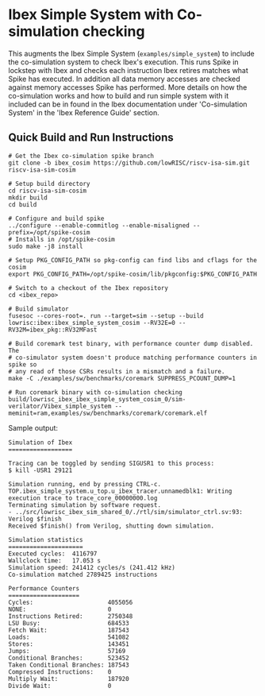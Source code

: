 # Ibex Simple System with Co-simulation checking

This augments the Ibex Simple System (`examples/simple_system`) to include the
co-simulation system to check Ibex's execution. This runs Spike in lockstep with
Ibex and checks each instruction Ibex retires matches what Spike has executed.
In addition all data memory accesses are checked against memory accesses Spike
has performed. More details on how the co-simulation works and how to build and
run simple system with it included can be in found in the Ibex documentation
under 'Co-simulation System' in the 'Ibex Reference Guide' section.

## Quick Build and Run Instructions

```
# Get the Ibex co-simulation spike branch
git clone -b ibex_cosim https://github.com/lowRISC/riscv-isa-sim.git riscv-isa-sim-cosim

# Setup build directory
cd riscv-isa-sim-cosim
mkdir build
cd build

# Configure and build spike
../configure --enable-commitlog --enable-misaligned --prefix=/opt/spike-cosim
# Installs in /opt/spike-cosim
sudo make -j8 install

# Setup PKG_CONFIG_PATH so pkg-config can find libs and cflags for the cosim
export PKG_CONFIG_PATH=/opt/spike-cosim/lib/pkgconfig:$PKG_CONFIG_PATH

# Switch to a checkout of the Ibex repository
cd <ibex_repo>

# Build simulator
fusesoc --cores-root=. run --target=sim --setup --build lowrisc:ibex:ibex_simple_system_cosim --RV32E=0 --RV32M=ibex_pkg::RV32MFast

# Build coremark test binary, with performance counter dump disabled. The
# co-simulator system doesn't produce matching performance counters in spike so
# any read of those CSRs results in a mismatch and a failure.
make -C ./examples/sw/benchmarks/coremark SUPPRESS_PCOUNT_DUMP=1

# Run coremark binary with co-simulation checking
build/lowrisc_ibex_ibex_simple_system_cosim_0/sim-verilator/Vibex_simple_system --meminit=ram,examples/sw/benchmarks/coremark/coremark.elf
```

Sample output:

```
Simulation of Ibex
==================

Tracing can be toggled by sending SIGUSR1 to this process:
$ kill -USR1 29121

Simulation running, end by pressing CTRL-c.
TOP.ibex_simple_system.u_top.u_ibex_tracer.unnamedblk1: Writing execution trace to trace_core_00000000.log
Terminating simulation by software request.
- ../src/lowrisc_ibex_sim_shared_0/./rtl/sim/simulator_ctrl.sv:93: Verilog $finish
Received $finish() from Verilog, shutting down simulation.

Simulation statistics
=====================
Executed cycles:  4116797
Wallclock time:   17.053 s
Simulation speed: 241412 cycles/s (241.412 kHz)
Co-simulation matched 2789425 instructions

Performance Counters
====================
Cycles:                     4055056
NONE:                       0
Instructions Retired:       2750348
LSU Busy:                   684533
Fetch Wait:                 187543
Loads:                      541082
Stores:                     143451
Jumps:                      57169
Conditional Branches:       523452
Taken Conditional Branches: 187543
Compressed Instructions:    0
Multiply Wait:              187920
Divide Wait:                0
```
